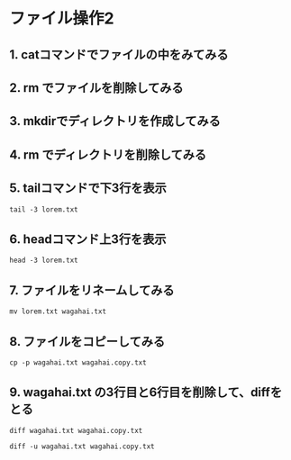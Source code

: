 
# ファイル操作2


## 1. catコマンドでファイルの中をみてみる

## 2. rm でファイルを削除してみる

## 3. mkdirでディレクトリを作成してみる

## 4. rm でディレクトリを削除してみる

## 5. tailコマンドで下3行を表示

```console
tail -3 lorem.txt
```

## 6. headコマンド上3行を表示

```console
head -3 lorem.txt
```


## 7. ファイルをリネームしてみる

```console
mv lorem.txt wagahai.txt
```

## 8. ファイルをコピーしてみる

```console
cp -p wagahai.txt wagahai.copy.txt
```

## 9. wagahai.txt の3行目と6行目を削除して、diffをとる

```
diff wagahai.txt wagahai.copy.txt
```

```
diff -u wagahai.txt wagahai.copy.txt
```
